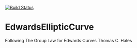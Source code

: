 [![Build Status](https://travis-ci.com/thery/EdwardsEllipticCurve.svg?branch=master)](https://travis-ci.com/thery/EdwardsEllipticCurve)

# EdwardsEllipticCurve


Following The Group Law for Edwards Curves Thomas C. Hales
